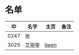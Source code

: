 # 名单

| ID   | 名字 | 主页 | 备注 |
| ---- | ---- | ---- | ---- |
| 0247 | 张   |      |      |
| 3025 | 艾丽雯 | [liwen](markdown/2020-Spring/3025-丽雯.md) |      |
